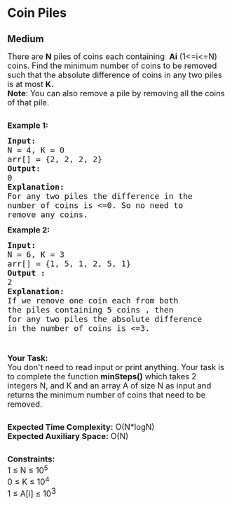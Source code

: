 # Coin Piles
## Medium
<div class="problems_problem_content__Xm_eO"><p><span style="font-size:18px">There are <strong>N</strong> piles of coins each containing &nbsp;<strong>Ai</strong> (1&lt;=i&lt;=N) coins. Find the minimum number of coins to be removed such that the absolute difference of coins in any two piles is at most <strong>K.</strong><br>
<strong>Note</strong>:&nbsp;You can also remove a pile by removing all the coins of that pile.</span></p>

<p><br>
<span style="font-size:18px"><strong>Example 1:</strong></span></p>

<pre><span style="font-size:18px"><strong>Input:
</strong>N = 4, K = 0
arr[] = {2, 2, 2, 2}
<strong>Output:
</strong>0
<strong>Explanation:</strong>
</span><span style="font-size:18px">For any two piles the difference in the
number of coins is &lt;=0. So no need to
remove any coins.</span> 
</pre>

<div><span style="font-size:18px"><strong>Example 2:</strong></span></div>

<pre><span style="font-size:18px"><strong>Input:
</strong>N = 6, K = 3
arr[] = {1, 5, 1, 2, 5, 1} 
<strong>Output :</strong>
2</span>
<span style="font-size:18px"><strong>Explanation:</strong>
</span><span style="font-size:18px">If we remove one coin each from both
the piles containing 5 coins , then
for any two piles the absolute difference
in the number of coins is &lt;=3.</span> 

</pre>

<p><br>
<span style="font-size:18px"><strong>Your Task:&nbsp;&nbsp;</strong><br>
You don't need to read input or print anything. Your task is to complete the function <strong>minSteps()</strong>&nbsp;which takes 2 integers N, and K and an array A of size N as input and returns the minimum number of coins that need to be removed.</span></p>

<p><br>
<span style="font-size:18px"><strong>Expected Time Complexity:</strong> O(N*logN)<br>
<strong>Expected Auxiliary Space:</strong> O(N)</span></p>

<p><br>
<span style="font-size:18px"><strong>Constraints:</strong><br>
1 ≤ N ≤ 10<sup>5</sup><br>
0 ≤ K ≤ 10<sup>4</sup></span><br>
<span style="font-size:18px">1 ≤ A[i] ≤ 10</span><sup style="font-size:18px">3</sup></p>
</div>